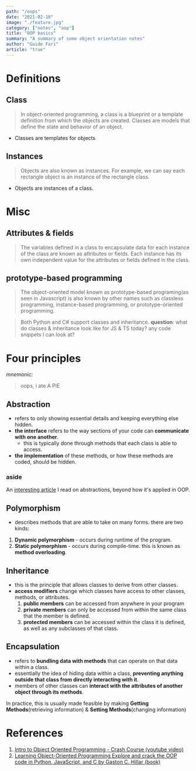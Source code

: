 ```yaml
---
path: "/oops"
date: "2021-02-10"
image: "./feature.jpg"
category: ["notes", "oop"]
title: "OOP basics"
summary: "A summary of some object orientation notes"
author: "Guide Fari"
article: "true"
---
```


# Definitions

## Class
> In object-oriented programming, a class is a blueprint or a template definition from which the objects are created.
> Classes are models that define the state and behavior of an object.
- Classes are templates for objects

## Instances
 > Objects are also known as instances. For example, we can say each rectangle object is an instance of the rectangle class.
- Objects are instances of a class.

 # Misc 

 ## Attributes & fields
 > The variables defined in a class to encapsulate data for each instance of the class are known as attributes or fields. Each instance has its own independent value for the attributes or fields defined in the class.

 ## prototype-based programming
 > The object-oriented model known as prototype-based programing(as seen in Javascript) is also known by other names such as classless programming, instance-based programming, or prototype-oriented programming.

 > Both Python and C# support classes and inheritance.
 **question**: what do classes & inheritance look like for JS & TS today? any code snippets I can look at?

# Four principles
*mnemonic:*
> oops, i ate A PIE

## Abstraction
- refers to only showing essential details and keeping everything else hidden.
- **the interface** refers to the way sections of your code can **communicate with one another**.
  - this is typically done through methods that each class is able to access.
- **the implementation** of these methods, or how these methods are coded, should be hidden.


### aside
An [interesting article](https://www.joelonsoftware.com/2002/11/11/the-law-of-leaky-abstractions/) I read on abstractions, beyond how it's applied in OOP.

## Polymorphism
- describes methods that are able to take on many forms.
there are two kinds:
1. **Dynamic polymorphism** - occurs during runtime of the program.
2. **Static polymorphism** - occurs during compile-time. this is known as **method overloading**.

## Inheritance
- this is the principle that allows classes to derive from other classes.
- **access modifiers** change which classes have access to other classes, methods, or attributes.
  1. **public members** can be accessed from anywhere in your program
  2. **private members** can only be accessed from within the same class that the member is defined.  
  3. **protected members** can be accessed within the class it is defined, as well as any subclasses of that class.

## Encapsulation
- refers to **bundling data with methods** that can operate on that data within a class.
- essentially the idea of hiding data within a class, **preventing anything outside that class from directly interacting with it**.
- members of other classes can **interact with the attributes of another object through its methods**.

In practice, this is usually made feasible by making **Getting Methods**(retrieving information) & **Setting Methods**(changing information)

# References
1. [Intro to Object Oriented Programming - Crash Course (youtube video)](https://www.youtube.com/watch?v=SiBw7os-_zI&list=WL&index=6&ab_channel=freeCodeCamp.org)
2. [Learning Object-Oriented Programming Explore and crack the OOP code in Python, JavaScript, and C by Gaston C. Hillar (book)](https://www.amazon.com/Learning-Object-Oriented-Programming-Explore-JavaScript/dp/1785289632)
